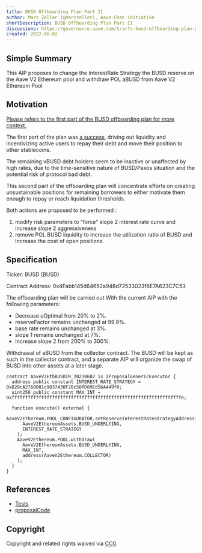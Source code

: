 ```yaml
---
title: BUSD Offboarding Plan Part II
author: Marc Zeller (@marczeller), Aave-Chan initiative
shortDescription: BUSD Offboarding Plan Part II
discussions: https://governance.aave.com/t/arfc-busd-offboarding-plan-part-ii/13048
created: 2022-06-02
---
```


## Simple Summary

This AIP proposes to change the InterestRate Strategy the BUSD reserve on the Aave V2 Ethereum pool and withdraw POL aBUSD from Aave V2 Ethereum Pool

## Motivation

[Please refers to the first part of the BUSD offboarding plan for more context.](https://governance.aave.com/t/arfc-busd-offboarding-plan/12170)

The first part of the plan was [a success](https://governance.aave.com/t/arfc-busd-offboarding-plan/12170/3?u=marczeller), driving out liquidity and incentivizing active users to repay their debt and move their position to other stablecoins.

The remaining vBUSD debt holders seem to be inactive or unaffected by high rates, due to the time-sensitive nature of BUSD/Paxos situation and the potential risk of protocol bad debt.

This second part of the offboarding plan will concentrate efforts on creating unsustainable positions for remaining borrowers to either motivate them enough to repay or reach liquidation thresholds.

Both actions are proposed to be performed :
1) modify risk parameters to "force" slope 2 interest rate curve and increase slope 2 aggressiveness
2) remove POL BUSD liquidity to increase the utilization ratio of BUSD and increase the cost of open positions.

## Specification

Ticker: BUSD (BUSD)

Contract Address: 0x4Fabb145d64652a948d72533023f6E7A623C7C53

The offboarding plan will be carried out With the current AIP with the following parameters:

- Decrease uOptimal from 20% to 2%.
- reserveFactor remains unchanged at 99.9%.
- base rate remains unchanged at 3%.
- slope 1 remains unchanged at 7%.
- Increase slope 2 from 200% to 300%.

Withdrawal of aBUSD from the collector contract. The BUSD will be kept as such in the collector contract, and a separate AIP will organize the swap of BUSD into other assets at a later stage.

```solidity
contract AaveV2EthBUSDIR_20230602 is IProposalGenericExecutor {
  address public constant INTEREST_RATE_STRATEGY = 0xB28cA2760001c9837430F20c50fD89Ed56A449f0;
  uint256 public constant MAX_INT = 0xfffffffffffffffffffffffffffffffffffffffffffffffffffffffffffffffe; 

  function execute() external {
    AaveV2Ethereum.POOL_CONFIGURATOR.setReserveInterestRateStrategyAddress(
      AaveV2EthereumAssets.BUSD_UNDERLYING,
      INTEREST_RATE_STRATEGY
    );
    AaveV2Ethereum.POOL.withdraw(
      AaveV2EthereumAssets.BUSD_UNDERLYING,
      MAX_INT,
      address(AaveV2Ethereum.COLLECTOR)
    );
  }
}
```

## References

- [Tests](https://github.com/bgd-labs/aave-proposals/blob/main/src/AaveV2EthBUSDIR_20230602/AaveV2EthBUSDIR_20230602Test.t.sol)
- [proposalCode](https://github.com/bgd-labs/aave-proposals/blob/main/src/AaveV2EthBUSDIR_20230602/AaveV2EthBUSDIR_20230602.sol)

## Copyright

Copyright and related rights waived via [CC0](https://creativecommons.org/publicdomain/zero/1.0/).
